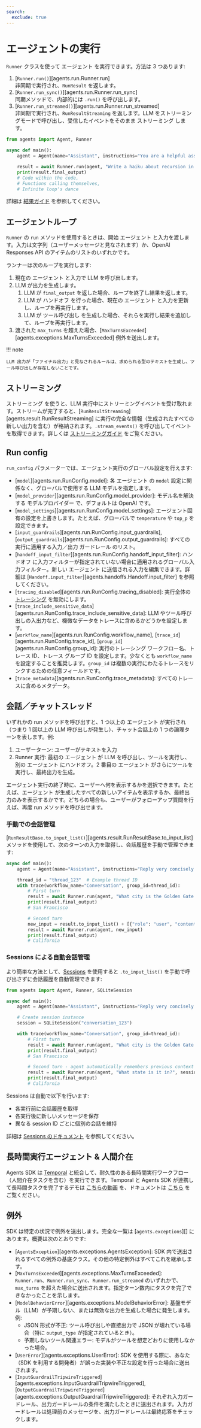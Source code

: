 ```yaml
---
search:
  exclude: true
---
```

# エージェントの実行

`Runner` クラスを使って エージェント を実行できます。方法は 3 つあります:

1. [`Runner.run()`][agents.run.Runner.run]  
   非同期で実行され、`RunResult` を返します。
2. [`Runner.run_sync()`][agents.run.Runner.run_sync]  
   同期メソッドで、内部的には `.run()` を呼び出します。
3. [`Runner.run_streamed()`][agents.run.Runner.run_streamed]  
   非同期で実行され、`RunResultStreaming` を返します。LLM をストリーミングモードで呼び出し、受信したイベントをそのまま ストリーミング します。

```python
from agents import Agent, Runner

async def main():
    agent = Agent(name="Assistant", instructions="You are a helpful assistant")

    result = await Runner.run(agent, "Write a haiku about recursion in programming.")
    print(result.final_output)
    # Code within the code,
    # Functions calling themselves,
    # Infinite loop's dance
```

詳細は [結果ガイド](results.md) を参照してください。

## エージェントループ

`Runner` の `run` メソッドを使用するときは、開始 エージェント と入力を渡します。入力は文字列（ユーザーメッセージと見なされます）か、OpenAI Responses API のアイテムのリストのいずれかです。

ランナーは次のループを実行します:

1. 現在の エージェント と入力で LLM を呼び出します。
2. LLM が出力を生成します。  
    1. LLM が `final_output` を返した場合、ループを終了し結果を返します。  
    2. LLM が ハンドオフ を行った場合、現在の エージェント と入力を更新し、ループを再実行します。  
    3. LLM が ツール呼び出し を生成した場合、それらを実行し結果を追加して、ループを再実行します。
3. 渡された `max_turns` を超えた場合、[`MaxTurnsExceeded`][agents.exceptions.MaxTurnsExceeded] 例外を送出します。

!!! note

    LLM 出力が「ファイナル出力」と見なされるルールは、求められる型のテキストを生成し、ツール呼び出しが存在しないことです。

## ストリーミング

ストリーミング を使うと、LLM 実行中にストリーミングイベントを受け取れます。ストリームが完了すると、[`RunResultStreaming`][agents.result.RunResultStreaming] に実行の完全な情報（生成されたすべての新しい出力を含む）が格納されます。`.stream_events()` を呼び出してイベントを取得できます。詳しくは [ストリーミングガイド](streaming.md) をご覧ください。

## Run config

`run_config` パラメーターでは、エージェント実行のグローバル設定を行えます:

-   [`model`][agents.run.RunConfig.model]: 各 エージェント の `model` 設定に関係なく、グローバルで使用する LLM モデルを指定します。
-   [`model_provider`][agents.run.RunConfig.model_provider]: モデル名を解決する モデルプロバイダー で、デフォルトは OpenAI です。
-   [`model_settings`][agents.run.RunConfig.model_settings]: エージェント固有の設定を上書きします。たとえば、グローバルで `temperature` や `top_p` を設定できます。
-   [`input_guardrails`][agents.run.RunConfig.input_guardrails], [`output_guardrails`][agents.run.RunConfig.output_guardrails]: すべての実行に適用する入力／出力 ガードレール のリスト。
-   [`handoff_input_filter`][agents.run.RunConfig.handoff_input_filter]: ハンドオフ に入力フィルターが指定されていない場合に適用されるグローバル入力フィルター。新しい エージェント に送信される入力を編集できます。詳細は [`Handoff.input_filter`][agents.handoffs.Handoff.input_filter] を参照してください。
-   [`tracing_disabled`][agents.run.RunConfig.tracing_disabled]: 実行全体の [トレーシング](tracing.md) を無効にします。
-   [`trace_include_sensitive_data`][agents.run.RunConfig.trace_include_sensitive_data]: LLM やツール呼び出しの入出力など、機微なデータをトレースに含めるかどうかを設定します。
-   [`workflow_name`][agents.run.RunConfig.workflow_name], [`trace_id`][agents.run.RunConfig.trace_id], [`group_id`][agents.run.RunConfig.group_id]: 実行のトレーシング ワークフロー名、トレース ID、トレース グループ ID を設定します。少なくとも `workflow_name` を設定することを推奨します。`group_id` は複数の実行にわたるトレースをリンクするための任意フィールドです。
-   [`trace_metadata`][agents.run.RunConfig.trace_metadata]: すべてのトレースに含めるメタデータ。

## 会話／チャットスレッド

いずれかの run メソッドを呼び出すと、1 つ以上の エージェント が実行され（つまり 1 回以上の LLM 呼び出しが発生し）、チャット会話上の 1 つの論理ターンを表します。例:

1. ユーザーターン: ユーザーがテキストを入力  
2. Runner 実行: 最初の エージェント が LLM を呼び出し、ツールを実行し、別の エージェント にハンドオフ。2 番目の エージェント がさらにツールを実行し、最終出力を生成。

エージェント実行の終了時に、ユーザーへ何を表示するかを選択できます。たとえば、エージェント が生成したすべての新しいアイテムを表示するか、最終出力のみを表示するかです。どちらの場合も、ユーザーがフォローアップ質問を行えば、再度 run メソッドを呼び出せます。

### 手動での会話管理

[`RunResultBase.to_input_list()`][agents.result.RunResultBase.to_input_list] メソッドを使用して、次のターンの入力を取得し、会話履歴を手動で管理できます:

```python
async def main():
    agent = Agent(name="Assistant", instructions="Reply very concisely.")

    thread_id = "thread_123"  # Example thread ID
    with trace(workflow_name="Conversation", group_id=thread_id):
        # First turn
        result = await Runner.run(agent, "What city is the Golden Gate Bridge in?")
        print(result.final_output)
        # San Francisco

        # Second turn
        new_input = result.to_input_list() + [{"role": "user", "content": "What state is it in?"}]
        result = await Runner.run(agent, new_input)
        print(result.final_output)
        # California
```

### Sessions による自動会話管理

より簡単な方法として、[Sessions](sessions.md) を使用すると `.to_input_list()` を手動で呼び出さずに会話履歴を自動管理できます:

```python
from agents import Agent, Runner, SQLiteSession

async def main():
    agent = Agent(name="Assistant", instructions="Reply very concisely.")

    # Create session instance
    session = SQLiteSession("conversation_123")

    with trace(workflow_name="Conversation", group_id=thread_id):
        # First turn
        result = await Runner.run(agent, "What city is the Golden Gate Bridge in?", session=session)
        print(result.final_output)
        # San Francisco

        # Second turn - agent automatically remembers previous context
        result = await Runner.run(agent, "What state is it in?", session=session)
        print(result.final_output)
        # California
```

Sessions は自動で以下を行います:

-   各実行前に会話履歴を取得
-   各実行後に新しいメッセージを保存
-   異なる session ID ごとに個別の会話を維持

詳細は [Sessions のドキュメント](sessions.md) を参照してください。

## 長時間実行エージェント & 人間介在

Agents SDK は [Temporal](https://temporal.io/) と統合して、耐久性のある長時間実行ワークフロー（人間介在タスクを含む）を実行できます。Temporal と Agents SDK が連携して長時間タスクを完了するデモは [こちらの動画](https://www.youtube.com/watch?v=fFBZqzT4DD8) を、ドキュメントは [こちら](https://github.com/temporalio/sdk-python/tree/main/temporalio/contrib/openai_agents) をご覧ください。

## 例外

SDK は特定の状況で例外を送出します。完全な一覧は [`agents.exceptions`][] にあります。概要は次のとおりです:

-   [`AgentsException`][agents.exceptions.AgentsException]: SDK 内で送出されるすべての例外の基底クラス。その他の特定例外はすべてこれを継承します。
-   [`MaxTurnsExceeded`][agents.exceptions.MaxTurnsExceeded]: `Runner.run`、`Runner.run_sync`、`Runner.run_streamed` のいずれかで、`max_turns` を超えた場合に送出されます。指定ターン数内にタスクを完了できなかったことを示します。
-   [`ModelBehaviorError`][agents.exceptions.ModelBehaviorError]: 基盤モデル（LLM）が予期しない、または無効な出力を生成した場合に発生します。例:  
    -   JSON 形式が不正: ツール呼び出しや直接出力で JSON が壊れている場合（特に `output_type` が指定されているとき）。  
    -   予期しないツール関連エラー: モデルがツールを想定どおりに使用しなかった場合。
-   [`UserError`][agents.exceptions.UserError]: SDK を使用する際に、あなた（SDK を利用する開発者）が誤った実装や不正な設定を行った場合に送出されます。
-   [`InputGuardrailTripwireTriggered`][agents.exceptions.InputGuardrailTripwireTriggered], [`OutputGuardrailTripwireTriggered`][agents.exceptions.OutputGuardrailTripwireTriggered]: それぞれ入力ガードレール、出力ガードレールの条件を満たしたときに送出されます。入力ガードレールは処理前のメッセージを、出力ガードレールは最終応答をチェックします。